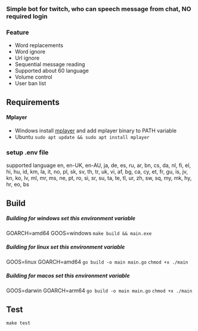 ### Simple bot for twitch, who can speech message from chat, NO required login

### Feature

- Word replacements
- Word ignore
- Url ignore
- Sequential message reading
- Supported about 60 language
- Volume control
- User ban list

## Requirements

#### Mplayer

- Windows install [mplayer](http://www.mplayerhq.hu/design7/dload.html) and add mplayer binary to PATH variable
- Ubuntu ```sudo apt update && sudo apt install mplayer```

### setup .env file

supported language en, en-UK, en-AU, ja, de, es, ru, ar, bn, cs, da, nl, fi, el, hi, hu, id, km, la, it, no, pl, sk, sv,
th, tr, uk, vi, af, bg, ca, cy, et, fr, gu, is, jv, kn, ko, lv, ml, mr, ms, ne, pt, ro, si, sr, su, ta, te, tl, ur, zh,
sw, sq, my, mk, hy, hr, eo, bs

## Build

##### Building for windows set this environment variable

GOARCH=amd64 GOOS=windows
```make build && main.exe```

##### Building for linux set this environment variable

GOOS=linux GOARCH=amd64
```go build -o main main.go```
```chmod +x ./main```

##### Building for macos set this environment variable

GOOS=darwin GOARCH=arm64
```go build -o main main.go```
```chmod +x ./main```

## Test
```make test```